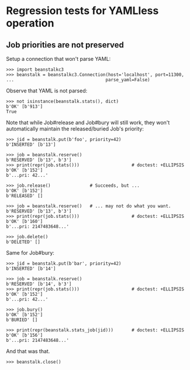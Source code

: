 Regression tests for YAMLless operation
=======================================

Job priorities are not preserved
--------------------------------

Setup a connection that won't parse YAML:

    >>> import beanstalkc3
    >>> beanstalk = beanstalkc3.Connection(host='localhost', port=11300,
    ...                                   parse_yaml=False)

Observe that YAML is not parsed:

    >>> not isinstance(beanstalk.stats(), dict)
    b'OK' [b'913']
    True

Note that while Job#release and Job#bury will still work, they won't
automatically maintain the released/buried Job's priority:

    >>> jid = beanstalk.put(b'foo', priority=42)
    b'INSERTED' [b'13']

    >>> job = beanstalk.reserve()
    b'RESERVED' [b'13', b'3']
    >>> print(repr(job.stats()))                    # doctest: +ELLIPSIS
    b'OK' [b'152']
    b'...pri: 42...'

    >>> job.release()               # Succeeds, but ...
    b'OK' [b'152']
    b'RELEASED' []

    >>> job = beanstalk.reserve()   # ... may not do what you want.
    b'RESERVED' [b'13', b'3']
    >>> print(repr(job.stats()))                    # doctest: +ELLIPSIS
    b'OK' [b'160']
    b'...pri: 2147483648...'

    >>> job.delete()
    b'DELETED' []

Same for Job#bury:

    >>> jid = beanstalk.put(b'bar', priority=42)
    b'INSERTED' [b'14']

    >>> job = beanstalk.reserve()
    b'RESERVED' [b'14', b'3']
    >>> print(repr(job.stats()))                    # doctest: +ELLIPSIS
    b'OK' [b'152']
    b'...pri: 42...'

    >>> job.bury()
    b'OK' [b'152']
    b'BURIED' []

    >>> print(repr(beanstalk.stats_job(jid)))       # doctest: +ELLIPSIS
    b'OK' [b'156']
    b'...pri: 2147483648...'

And that was that.

    >>> beanstalk.close()
